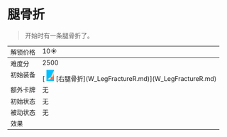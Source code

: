# 腿骨折  
> 开始时有一条腿骨折了。  
  
<table class="table table-bordered" data-toggle="table" ><tbody><tr ><td  style="width:15%;text-align:left;vertical-align:top;"  >解锁价格</td><td  style="text-align:left;vertical-align:top;"  >10☀️</td></tr></tbody><tr ><td  style="width:15%;text-align:left;vertical-align:top;"  >难度分</td><td  style="text-align:left;vertical-align:top;"  >2500</td></tr><tr ><td  style="width:15%;text-align:left;vertical-align:top;"  >初始装备</td><td  style="text-align:left;vertical-align:top;"  >[<div style="width:25px;display:inline-block;text-align:center"><img decoding="async" src="../wiki/Sprite/SprainedAnkle.png" href="a.md" style="max-width:25px;max-height:25px;"></div>[右腿骨折](W_LegFractureR.md)](W_LegFractureR.md)</td></tr><tr ><td  style="width:15%;text-align:left;vertical-align:top;"  >额外卡牌</td><td  style="text-align:left;vertical-align:top;"  >无</td></tr><tr ><td  style="width:15%;text-align:left;vertical-align:top;"  >初始状态</td><td  style="text-align:left;vertical-align:top;"  >无</td></tr><tr ><td  style="width:15%;text-align:left;vertical-align:top;"  >被动状态</td><td  style="text-align:left;vertical-align:top;"  >无</td></tr><tr ><td  style="width:15%;text-align:left;vertical-align:top;"  >效果</td><td  style="text-align:left;vertical-align:top;"  ></td></tr></tbody></table>  
  


<script>document.title="腿骨折 - 卡牌生存百科 Card Survival Wiki";</script>